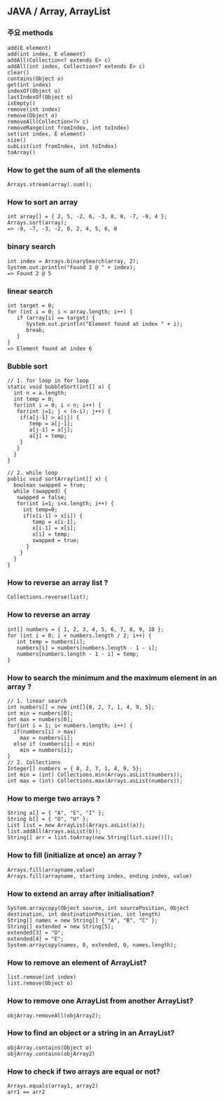 ## JAVA / Array, ArrayList

### 주요 methods
    add(E element)
    add(int index, E element)
    addAll(Collection<? extends E> c)
    addAll(int index, Collection<? extends E> c)
    clear()
    contains(Object o)
    get(int index)
    indexOf(Object o)
    lastIndexOf(Object o)
    isEmpty()
    remove(int index)
    remove(Object o)
    removeAll(Collection<?> c)
    removeRange(int fromIndex, int toIndex)
    set(int index, E element)
    size()
    subList(int fromIndex, int toIndex)
    toArray()

### How to get the sum of all the elements
    Arrays.stream(array).sum();
    
### How to sort an array
    int array[] = { 2, 5, -2, 6, -3, 8, 0, -7, -9, 4 };
    Arrays.sort(array);
    => -9, -7, -3, -2, 0, 2, 4, 5, 6, 8
### binary search
    int index = Arrays.binarySearch(array, 2);
    System.out.println("Found 2 @ " + index);
    => Found 2 @ 5 
### linear search
    int target = 0;
    for (int i = 0; i < array.length; i++) {
       if (array[i] == target) {
          System.out.println("Element found at index " + i);
          break;
       } 
    }
    => Element found at index 6 
### Bubble sort
    // 1. for loop in for loop
    static void bubbleSort(int[] a) {
      int n = a.length;
      int temp = 0;
      for(int i = 0; i < n; i++) {
       for(int j=1; j < (n-i); j++) {
        if(a[j-1] > a[j]) { 
           temp = a[j-1]; 
           a[j-1] = a[j];
           a[j] = temp;
        } 
       } 
      } 
    }
    
    // 2. while loop
    public void sortArray(int[] x) {
      boolean swapped = true;
      while (swapped) {
       swapped = false;
       for(int i=1; i<x.length; i++) {
         int temp=0;
         if(x[i-1] > x[i]) {
            temp = x[i-1];
            x[i-1] = x[i];
            x[i] = temp;
            swapped = true;
          }
        }
      }
    }
### How to reverse an array list ?
    Collections.reverse(list);
    
### How to reverse an array
    int[] numbers = { 1, 2, 3, 4, 5, 6, 7, 8, 9, 10 };
    for (int i = 0; i < numbers.length / 2; i++) {
       int temp = numbers[i];
       numbers[i] = numbers[numbers.length - 1 - i];
       numbers[numbers.length - 1 - i] = temp;
    } 

### How to search the minimum and the maximum element in an array ?
    // 1. linear search
    int numbers[] = new int[]{8, 2, 7, 1, 4, 9, 5};
    int min = numbers[0];
    int max = numbers[0];
    for(int i = 1; i< numbers.length; i++) {
      if(numbers[i] > max)
        max = numbers[i];
      else if (numbers[i] < min)
        min = numbers[i];
    }
    // 2. Collections
    Integer[] numbers = { 8, 2, 7, 1, 4, 9, 5};
    int min = (int) Collections.min(Arrays.asList(numbers));
    int max = (int) Collections.max(Arrays.asList(numbers));
    
### How to merge two arrays ?
    String a[] = { "A", "E", "I" };
    String b[] = { "O", "U" };
    List list = new ArrayList(Arrays.asList(a));
    list.addAll(Arrays.asList(b));
    String[] arr = list.toArray(new String[list.size()]);
    
### How to fill (initialize at once) an array ?
    Arrays.fill(arrayname,value)
    Arrays.fill(arrayname, starting index, ending index, value)
    
### How to extend an array after initialisation?
    System.arraycopy(Object source, int sourcePosition, Object destination, int destinationPosition, int length)
    String[] names = new String[] { "A", "B", "C" };
    String[] extended = new String[5];
    extended[3] = "D";
    extended[4] = "E";
    System.arraycopy(names, 0, extended, 0, names.length);
    
### How to remove an element of ArrayList?
    list.remove(int index)
    list.remove(Object o)

### How to remove one ArrayList from another ArrayList?
    objArray.removeAll(objArray2);

### How to find an object or a string in an ArrayList?
    objArray.contains(Object o)
    objArray.contains(objArray2)

### How to check if two arrays are equal or not?
    Arrays.equals(array1, array2)
    arr1 == arr2

